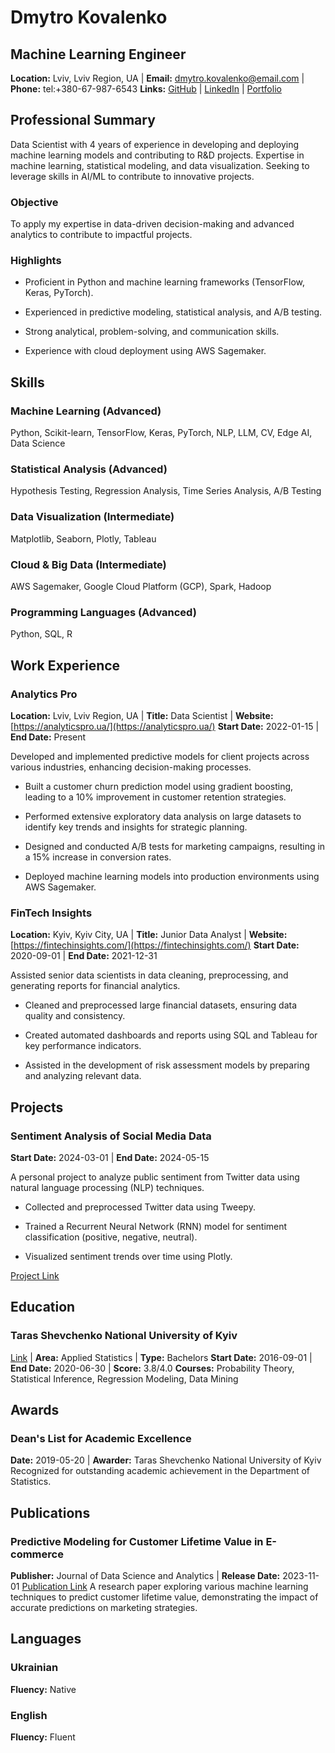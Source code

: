 









# Dmytro Kovalenko
## Machine Learning Engineer
**Location:** Lviv, Lviv Region, UA | **Email:** dmytro.kovalenko@email.com | **Phone:** tel:+380-67-987-6543
**Links:** [GitHub](https://github.com/dmytrodata) | [LinkedIn](https://linkedin.com/in/dmytrokovalenko) | [Portfolio](https://dmytrokovalenko.com/)

## Professional Summary

Data Scientist with 4 years of experience in developing and deploying machine learning models and contributing to R&D projects. Expertise in machine learning, statistical modeling, and data visualization. Seeking to leverage skills in AI/ML to contribute to innovative projects.


### Objective

To apply my expertise in data-driven decision-making and advanced analytics to contribute to impactful projects.


### Highlights


* Proficient in Python and machine learning frameworks (TensorFlow, Keras, PyTorch).

* Experienced in predictive modeling, statistical analysis, and A/B testing.

* Strong analytical, problem-solving, and communication skills.

* Experience with cloud deployment using AWS Sagemaker.




## Skills


### Machine Learning (Advanced)
Python, Scikit-learn, TensorFlow, Keras, PyTorch, NLP, LLM, CV, Edge AI, Data Science

### Statistical Analysis (Advanced)
Hypothesis Testing, Regression Analysis, Time Series Analysis, A/B Testing

### Data Visualization (Intermediate)
Matplotlib, Seaborn, Plotly, Tableau

### Cloud & Big Data (Intermediate)
AWS Sagemaker, Google Cloud Platform (GCP), Spark, Hadoop

### Programming Languages (Advanced)
Python, SQL, R




## Work Experience



    
        
        
    
        
        
    

### Analytics Pro
**Location:** Lviv, Lviv Region, UA | **Title:** Data Scientist | **Website:** [https://analyticspro.ua/](https://analyticspro.ua/)
**Start Date:** 2022-01-15 | **End Date:** Present


Developed and implemented predictive models for client projects across various industries, enhancing decision-making processes.




* Built a customer churn prediction model using gradient boosting, leading to a 10% improvement in customer retention strategies.

* Performed extensive exploratory data analysis on large datasets to identify key trends and insights for strategic planning.

* Designed and conducted A/B tests for marketing campaigns, resulting in a 15% increase in conversion rates.

* Deployed machine learning models into production environments using AWS Sagemaker.





    
        
        
    
        
        
    

### FinTech Insights
**Location:** Kyiv, Kyiv City, UA | **Title:** Junior Data Analyst | **Website:** [https://fintechinsights.com/](https://fintechinsights.com/)
**Start Date:** 2020-09-01 | **End Date:** 2021-12-31


Assisted senior data scientists in data cleaning, preprocessing, and generating reports for financial analytics.




* Cleaned and preprocessed large financial datasets, ensuring data quality and consistency.

* Created automated dashboards and reports using SQL and Tableau for key performance indicators.

* Assisted in the development of risk assessment models by preparing and analyzing relevant data.






## Projects



    
        
        
    

### Sentiment Analysis of Social Media Data
**Start Date:** 2024-03-01 | **End Date:** 2024-05-15


A personal project to analyze public sentiment from Twitter data using natural language processing (NLP) techniques.




* Collected and preprocessed Twitter data using Tweepy.

* Trained a Recurrent Neural Network (RNN) model for sentiment classification (positive, negative, neutral).

* Visualized sentiment trends over time using Plotly.



[Project Link](https://github.com/dmytrodata/sentiment-analysis-twitter)




## Education


### Taras Shevchenko National University of Kyiv
[Link](https://knu.ua/) | **Area:** Applied Statistics | **Type:** Bachelors
**Start Date:** 2016-09-01 | **End Date:** 2020-06-30 | **Score:** 3.8/4.0
**Courses:** Probability Theory, Statistical Inference, Regression Modeling, Data Mining




## Awards


### Dean's List for Academic Excellence
**Date:** 2019-05-20 | **Awarder:** Taras Shevchenko National University of Kyiv
Recognized for outstanding academic achievement in the Department of Statistics.






## Publications


### Predictive Modeling for Customer Lifetime Value in E-commerce
**Publisher:** Journal of Data Science and Analytics | **Release Date:** 2023-11-01
[Publication Link](https://journalofdata.com/predictive-modeling)
A research paper exploring various machine learning techniques to predict customer lifetime value, demonstrating the impact of accurate predictions on marketing strategies.




## Languages

### Ukrainian
**Fluency:** Native

### English
**Fluency:** Fluent


